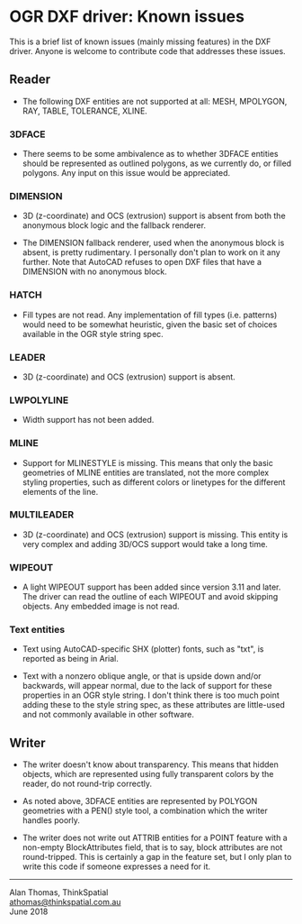 OGR DXF driver: Known issues
============================

This is a brief list of known issues (mainly missing features) in the DXF
driver. Anyone is welcome to contribute code that addresses these issues.

## Reader

* The following DXF entities are not supported at all: MESH, MPOLYGON, RAY,
TABLE, TOLERANCE, XLINE.

### 3DFACE

* There seems to be some ambivalence as to whether 3DFACE entities should be
represented as outlined polygons, as we currently do, or filled polygons. Any
input on this issue would be appreciated.

### DIMENSION

* 3D (z-coordinate) and OCS (extrusion) support is absent from both the
anonymous block logic and the fallback renderer.

* The DIMENSION fallback renderer, used when the anonymous block is absent, is
pretty rudimentary. I personally don't plan to work on it any further. Note
that AutoCAD refuses to open DXF files that have a DIMENSION with no anonymous
block.

### HATCH

* Fill types are not read. Any implementation of fill types (i.e. patterns)
would need to be somewhat heuristic, given the basic set of choices available
in the OGR style string spec.

### LEADER

* 3D (z-coordinate) and OCS (extrusion) support is absent.

### LWPOLYLINE

* Width support has not been added.

### MLINE

* Support for MLINESTYLE is missing. This means that only the basic geometries
of MLINE entities are translated, not the more complex styling properties,
such as different colors or linetypes for the different elements of the line.

### MULTILEADER

* 3D (z-coordinate) and OCS (extrusion) support is missing. This entity is
very complex and adding 3D/OCS support would take a long time.

### WIPEOUT

* A light WIPEOUT support has been added since version 3.11 and later.
The driver can read the outline of each WIPEOUT and avoid skipping objects.
Any embedded image is not read.

### Text entities

* Text using AutoCAD-specific SHX (plotter) fonts, such as "txt", is
reported as being in Arial.

* Text with a nonzero oblique angle, or that is upside down and/or backwards,
will appear normal, due to the lack of support for these properties in an OGR
style string. I don't think there is too much point adding these to the style
string spec, as these attributes are little-used and not commonly available in
other software.

## Writer

* The writer doesn't know about transparency. This means that hidden objects,
which are represented using fully transparent colors by the reader, do not
round-trip correctly.

* As noted above, 3DFACE entities are represented by POLYGON geometries with a
PEN() style tool, a combination which the writer handles poorly.

* The writer does not write out ATTRIB entities for a POINT feature with a
non-empty BlockAttributes field, that is to say, block attributes are not
round-tripped. This is certainly a gap in the feature set, but I only plan to
write this code if someone expresses a need for it.

---

Alan Thomas, ThinkSpatial  
athomas@thinkspatial.com.au  
June 2018
